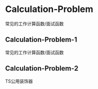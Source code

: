 # Calculation-Problem
常见的工作计算函数/面试函数

## Calculation-Problem-1
   常见的工作计算函数/面试函数
   
## Calculation-Problem-2
   TS公用装饰器
